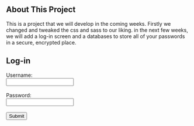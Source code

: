 ## About This Project
This is a project that we will develop in the coming weeks. Firstly we changed and tweaked the css and sass to our liking. in the next few weeks, we will add a log-in screen and a databases to store all of your passwords in a secure, encrypted place.

## Log-in
<form>
<!---<form action="/action_page.php">-->
  <label for="fname">Username:</label>
  <br/>
  <input type="text" id="fname" name="fname"><br><br>
  <label for="lname">Password:</label>
  <br/>
  <input type="text" id="lname" name="lname"><br><br>
  <input type="submit" value="Submit">
</form>
